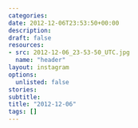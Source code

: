```yaml
---
categories:
date: 2012-12-06T23:53:50+00:00
description:
draft: false
resources:
- src: 2012-12-06_23-53-50_UTC.jpg
  name: "header"
layout: instagram
options:
  unlisted: false
stories:
subtitle:
title: "2012-12-06"
tags: []
---
```


 
